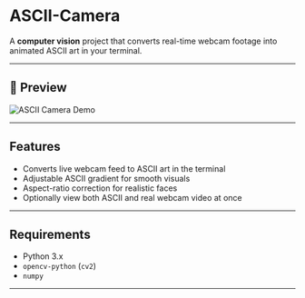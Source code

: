 # ASCII-Camera

A **computer vision** project that converts real-time webcam footage into animated ASCII art in your terminal.

---

## 🎥 Preview

![ASCII Camera Demo](demo.gif)

---

## Features

- Converts live webcam feed to ASCII art in the terminal
- Adjustable ASCII gradient for smooth visuals
- Aspect-ratio correction for realistic faces
- Optionally view both ASCII and real webcam video at once

---

## Requirements

- Python 3.x
- `opencv-python` (`cv2`)
- `numpy`

---
